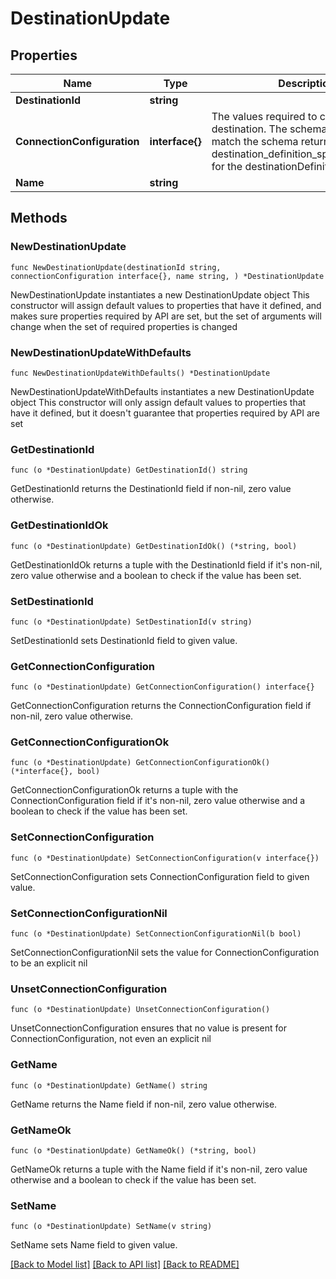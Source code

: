 # DestinationUpdate

## Properties

Name | Type | Description | Notes
------------ | ------------- | ------------- | -------------
**DestinationId** | **string** |  | 
**ConnectionConfiguration** | **interface{}** | The values required to configure the destination. The schema for this must match the schema return by destination_definition_specifications/get for the destinationDefinition. | 
**Name** | **string** |  | 

## Methods

### NewDestinationUpdate

`func NewDestinationUpdate(destinationId string, connectionConfiguration interface{}, name string, ) *DestinationUpdate`

NewDestinationUpdate instantiates a new DestinationUpdate object
This constructor will assign default values to properties that have it defined,
and makes sure properties required by API are set, but the set of arguments
will change when the set of required properties is changed

### NewDestinationUpdateWithDefaults

`func NewDestinationUpdateWithDefaults() *DestinationUpdate`

NewDestinationUpdateWithDefaults instantiates a new DestinationUpdate object
This constructor will only assign default values to properties that have it defined,
but it doesn't guarantee that properties required by API are set

### GetDestinationId

`func (o *DestinationUpdate) GetDestinationId() string`

GetDestinationId returns the DestinationId field if non-nil, zero value otherwise.

### GetDestinationIdOk

`func (o *DestinationUpdate) GetDestinationIdOk() (*string, bool)`

GetDestinationIdOk returns a tuple with the DestinationId field if it's non-nil, zero value otherwise
and a boolean to check if the value has been set.

### SetDestinationId

`func (o *DestinationUpdate) SetDestinationId(v string)`

SetDestinationId sets DestinationId field to given value.


### GetConnectionConfiguration

`func (o *DestinationUpdate) GetConnectionConfiguration() interface{}`

GetConnectionConfiguration returns the ConnectionConfiguration field if non-nil, zero value otherwise.

### GetConnectionConfigurationOk

`func (o *DestinationUpdate) GetConnectionConfigurationOk() (*interface{}, bool)`

GetConnectionConfigurationOk returns a tuple with the ConnectionConfiguration field if it's non-nil, zero value otherwise
and a boolean to check if the value has been set.

### SetConnectionConfiguration

`func (o *DestinationUpdate) SetConnectionConfiguration(v interface{})`

SetConnectionConfiguration sets ConnectionConfiguration field to given value.


### SetConnectionConfigurationNil

`func (o *DestinationUpdate) SetConnectionConfigurationNil(b bool)`

 SetConnectionConfigurationNil sets the value for ConnectionConfiguration to be an explicit nil

### UnsetConnectionConfiguration
`func (o *DestinationUpdate) UnsetConnectionConfiguration()`

UnsetConnectionConfiguration ensures that no value is present for ConnectionConfiguration, not even an explicit nil
### GetName

`func (o *DestinationUpdate) GetName() string`

GetName returns the Name field if non-nil, zero value otherwise.

### GetNameOk

`func (o *DestinationUpdate) GetNameOk() (*string, bool)`

GetNameOk returns a tuple with the Name field if it's non-nil, zero value otherwise
and a boolean to check if the value has been set.

### SetName

`func (o *DestinationUpdate) SetName(v string)`

SetName sets Name field to given value.



[[Back to Model list]](../README.md#documentation-for-models) [[Back to API list]](../README.md#documentation-for-api-endpoints) [[Back to README]](../README.md)


